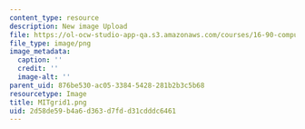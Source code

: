 ```yaml
---
content_type: resource
description: New image Upload
file: https://ol-ocw-studio-app-qa.s3.amazonaws.com/courses/16-90-computational-methods-in-aerospace-engineering-spring-2014/2d58de59b4a6d363d7fdd31cdddc6461_MITgrid1.png
file_type: image/png
image_metadata:
  caption: ''
  credit: ''
  image-alt: ''
parent_uid: 876be530-ac05-3384-5428-281b2b3c5b68
resourcetype: Image
title: MITgrid1.png
uid: 2d58de59-b4a6-d363-d7fd-d31cdddc6461
---
```

